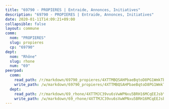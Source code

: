 ```yaml
---
title: "69790 - PROPIERES | Entraide, Annonces, Initiatives"
description: "69790 - PROPIERES | Entraide, Annonces, Initiatives"
date: 2020-01-11T14:09:21+09:00
collapsible: false
layout: commune
comm:
  nom: "PROPIERES"
  slug: propieres
  cp: "69790"
dept:
  nom: "Rhône"
  slug: rhone
  num: "69"
peerpad:
  comm:
    read_path: /r/markdown/69790_propieres/4XTTMBQSAHPbaeBqtoD8PG1WmkTbVTy4nQ6jCaUoJVFzoUkeu
    write_path: /w/markdown/69790_propieres/4XTTMBQSAHPbaeBqtoD8PG1WmkTbVTy4nQ6jCaUoJVFzoUkeu-K3TgV6KbKfxun6VNegS9jdcaqUGdGcWRagK1jNqag93z6fMyPNFxfaGmWeq2wgtRv5riVRXFh2WCwcrXSeXXnkDvLSCqBDxWYBTsQo6zvNjCEUuXX9LdpqgS8MuRpPQACDWAJujo
  dept:
    read_path: /r/markdown/69_rhone/4XTTMJC39vu6sVwWPNxu5BRH16MCqEEJsbYu4RNyAxnNmNtVW
    write_path: /w/markdown/69_rhone/4XTTMJC39vu6sVwWPNxu5BRH16MCqEEJsbYu4RNyAxnNmNtVW-K3TgUzVUEXrXvc8NoaD9JfiBpc5MBFP7KZFqLEsm11xqJDEwSVMy7UACp2eYMzek3K6y2WLoyzq5xdKMZeizKNpfHbUBgJcoYSqfidBaPx8RcTCPmdCXhdgeLZLEYHVco5fHD6Pz
---
```


